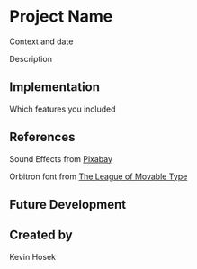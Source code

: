 # Project Name
Context and date

Description

## Implementation
Which features you included

## References
Sound Effects from <a href="https://pixabay.com/?utm_source=link-attribution&amp;utm_medium=referral&amp;utm_campaign=music&amp;utm_content=87313">Pixabay</a>

Orbitron font from <a href=https://www.theleagueofmoveabletype.com/orbitron>The League of Movable Type</a>

## Future Development

## Created by
Kevin Hosek
